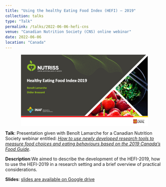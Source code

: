 ```yaml
---
title: "Using the healthy Eating Food Index (HEFI) – 2019"
collection: talks
type: "Talk"
permalink: /talks/2022-06-06-hefi-cns
venue: "Canadian Nutrition Society (CNS) online webinar"
date: 2022-06-06
location: "Canada"
---
```


<img src="/images/talks/2022-06-06-hefi-cns.png" width="80%" style="display: block; margin: auto;"/>

**Talk**: Presentation given with Benoît Lamarche for a Canadian
Nutrition Society webinar entitled: [*How to use newly developed
research tools to measure food choices and eating behaviours based on
the 2019 Canada’s Food
Guide*](https://cns-scn.ca/events/2022/06/06/how-to-use-newly-developed-research-tools-to-measure-food-choices-and-eating-behaviours-based-on-the-2019-canadas-food-guide?&lang=en).

**Description**:We aimed to describe the development of the HEFI-2019,
how to use the HEFI-2019 in a research setting and a brief overview of
practical considerations.

**Slides**: [slides are available on Google
drive](https://drive.google.com/file/d/13gvZQie20LaEGKU9U3qfS4CFCsFX6MVH/view?usp=sharing)
